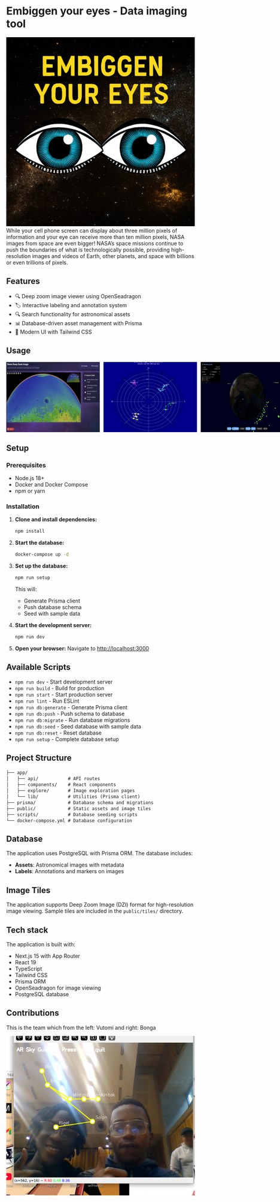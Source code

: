 
# Embiggen your eyes - Data imaging tool 

![Embiggen Your Eyes Logo](./logo.png)
While your cell phone screen can display about three million pixels of information and your eye can receive more than ten million pixels, NASA images from space are even bigger! NASA’s space missions continue to push the boundaries of what is technologically possible, providing high-resolution images and videos of Earth, other planets, and space with billions or even trillions of pixels. 

## Features

- 🔍 Deep zoom image viewer using OpenSeadragon
- 🏷️ Interactive labeling and annotation system
- 🔍 Search functionality for astronomical assets
- 📊 Database-driven asset management with Prisma
- 🎨 Modern UI with Tailwind CSS


## Usage

<div style="display: flex; gap: 10px;">
  <img src="./app_pic.png" alt="App Screenshot 1" width="250"/>
  <img src="./app_pic2.png" alt="App Screenshot 2" width="250"/>
  <img src="./globe_3d.png" alt="3D Globe View" width="250"/>
</div>

## Setup

### Prerequisites

- Node.js 18+ 
- Docker and Docker Compose
- npm or yarn

### Installation

1. **Clone and install dependencies:**
   ```bash
   npm install
   ```

2. **Start the database:**
   ```bash
   docker-compose up -d
   ```

3. **Set up the database:**
   ```bash
   npm run setup
   ```
   This will:
   - Generate Prisma client
   - Push database schema
   - Seed with sample data

4. **Start the development server:**
   ```bash
   npm run dev
   ```

5. **Open your browser:**
   Navigate to [http://localhost:3000](http://localhost:3000)

## Available Scripts

- `npm run dev` - Start development server
- `npm run build` - Build for production
- `npm run start` - Start production server
- `npm run lint` - Run ESLint
- `npm run db:generate` - Generate Prisma client
- `npm run db:push` - Push schema to database
- `npm run db:migrate` - Run database migrations
- `npm run db:seed` - Seed database with sample data
- `npm run db:reset` - Reset database
- `npm run setup` - Complete database setup

## Project Structure

```
├── app/
│   ├── api/           # API routes
│   ├── components/    # React components
│   ├── explore/       # Image exploration pages
│   └── lib/           # Utilities (Prisma client)
├── prisma/            # Database schema and migrations
├── public/            # Static assets and image tiles
├── scripts/           # Database seeding scripts
└── docker-compose.yml # Database configuration
```

## Database

The application uses PostgreSQL with Prisma ORM. The database includes:

- **Assets**: Astronomical images with metadata
- **Labels**: Annotations and markers on images

## Image Tiles

The application supports Deep Zoom Image (DZI) format for high-resolution image viewing. Sample tiles are included in the `public/tiles/` directory.

## Tech stack
The application is built with:
- Next.js 15 with App Router
- React 19
- TypeScript
- Tailwind CSS
- Prisma ORM
- OpenSeadragon for image viewing
- PostgreSQL database

## Contributions
This is the team which from the left: Vutomi and right: Bonga

![team_pic](./ar_team.png)
